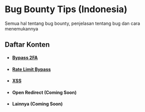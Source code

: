 # Bug Bounty Tips (Indonesia)
Semua hal tentang bug bounty, penjelasan tentang bug dan cara menemukannya

## Daftar Konten 

* #### [Bypass 2FA](https://github.com/sekolahsiber/bugbounty-indo/blob/main/bypass-2FA.md)
* #### [Rate Limit Bypass](https://github.com/sekolahsiber/bugbounty-indo/blob/main/rate-limit-bypass.md)
* #### [XSS](https://github.com/sekolahsiber/bugbounty-indo/blob/main/xss.md)
* #### Open Redirect **(Coming Soon)**
* #### Lainnya **(Coming Soon)**




